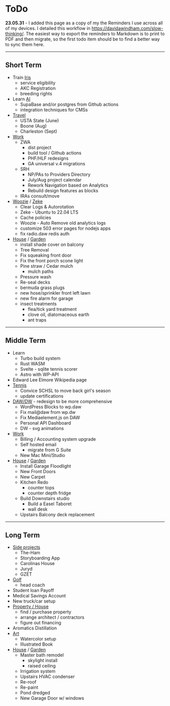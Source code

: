 # ToDo

**23.05.31** - I added this page as a copy of my the Reminders I use across all of my devices. I detailed this workflow in <https://davidawindham.com/slow-thinking/>. 
The easiest way to export the reminders to Markdown is to print to PDF and then migrate, so the first todo item should be to find a better way to sync them here.  

---

## Short Term

- Train [Iris](/notes/dogs)
  - service eligibility
  - AKC Registration
   - breeding rights
- Learn [AI](/docs/saas/openai)
  - SupaBase and/or postgres from Github actions
  - integration techniques for CMSs
- [Travel](/notes/travel)
  - USTA State (June)
  - Boone (Aug)
  - Charleston (Sept)
- [Work](/notes/work)
  - ZWA
    - dist project
    - build tool / Github actions
    - PHF/HLF redesigns
    - GA universal v.4 migrations
  - SRH
    - NP/PAs to Providers Directory
    - July/Aug project calendar
    - Rework Navigation based on Analytics
    - Rebuild design features as blocks
  - IRAs consult/move
- [Woozie](/docs/computers/woozie) / [Zeke](/docs/computers/zeke)
  - Clear Logs & Autorotation
  - Zeke - Ubuntu to 22.04 LTS
  - Cache policies
  - Woozie - Auto Remove old analytics logs
  - customize 503 error pages for nodejs apps
  - fix radio.daw redis auth
- [House](/notes/house) / [Garden](/notes/garden)
  - install shade cover on balcony
  - Tree Removal
  - Fix squeaking front door
  - Fix the front porch scone light
  - Pine straw / Cedar mulch
    - mulch paths
  - Pressure wash
  - Re-seal decks
  - bermuda grass plugs
  - new hose/sprinkler front left lawn
  - new fire alarm for garage
  - insect treatments
    - flea/tick yard treatment
    - clove oil, diatomaceous earth
    - ant traps

---

## Middle Term

- Learn
  - Turbo build system
  - Rust WASM
  - Svelte - sqlite tennis scorer
  - Astro with WP-API
- Edward Lee Elmore Wikipedia page
- [Tennis](/notes/tennis)
  - Convice SCHSL to move back girl's season
  - update certifications
- [DAW/DW](/docs/computers/woozie) - redesign to be more comprehensive
  - WordPress Blocks to wp.daw
  - Fix mail@daw from wp.dw
  - Fix Mediaelement.js on DAW
  - Personal API Dashboard
  - DW - svg animations
- [Work](/notes/work)
  - Billing / Accounting system upgrade
  - Self hosted email
    - migrate from G Suite
  - New Mac Mini/Studio
- [House](/notes/house) / [Garden](/notes/garden)
  - Install Garage Floodlight
  - New Front Doors
  - New Carpet
  - Kitchen Redo
    - counter tops
    - counter depth fridge
  - Build Downstairs studio
    - Build a Easel Taboret
    - wall desk
  - Upstairs Balcony deck replacement

---

## Long Term

- [Side projects](notes/work/projects/)
  - The-Ham
  - Storyboarding App
  - Carolinas House
  - Juryd
  - GZET
- [Golf](/notes/golf)
  - head coach
- Student loan Payoff
- Medical Savings Account
- New truck/car setup
- [Property / House](/notes/house)
  - find / purchase property
  - arrange architect / contractors
  - figure out financing
- Aromatics Distillation
- [Art](/notes/art)
  - Watercolor setup
  - Illustrated Book
- [House](/notes/house) / [Garden](/notes/garden)
  - Master bath remodel
    - skylight install
    - raised ceiling
  - Irrigation system
  - Upstairs HVAC condenser
  - Re-roof
  - Re-paint
  - Pond dredged
  - New Garage Door w/ windows